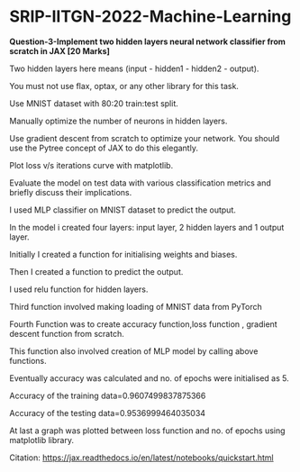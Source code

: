 # SRIP-IITGN-2022-Machine-Learning

**Question-3-Implement two hidden layers neural network classifier from scratch in JAX [20 Marks]**

Two hidden layers here means (input - hidden1 - hidden2 - output).

You must not use flax, optax, or any other library for this task.

Use MNIST dataset with 80:20 train:test split.

Manually optimize the number of neurons in hidden layers.

Use gradient descent from scratch to optimize your network. You should use the Pytree concept of JAX to do this elegantly.

Plot loss v/s iterations curve with matplotlib.

Evaluate the model on test data with various classification metrics and briefly discuss their implications.


I used MLP classifier on MNIST dataset to predict the output.

In the model i created four layers: input layer, 2 hidden layers and 1 output layer.

Initially I created a function for initialising weights and biases.

Then I created a function to predict the output.

I used relu function for hidden layers.

Third function involved making loading of MNIST data from PyTorch

Fourth Function was to create accuracy function,loss function , gradient descent function from scratch.

This function also involved creation of MLP model by calling above functions.

Eventually accuracy was calculated and no. of epochs were initialised as 5.

Accuracy of the training data=0.9607499837875366

Accuracy of the testing data=0.9536999464035034

At last a graph was plotted between loss function and no. of epochs using matplotlib library.


Citation:
https://jax.readthedocs.io/en/latest/notebooks/quickstart.html
